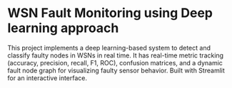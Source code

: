 # WSN Fault Monitoring using Deep learning approach
This project implements a deep learning-based system to detect and classify faulty nodes in WSNs in real time. It has real-time metric tracking (accuracy, precision, recall, F1, ROC), confusion matrices, and a dynamic fault node graph for visualizing faulty sensor behavior. Built with Streamlit for an interactive interface.



